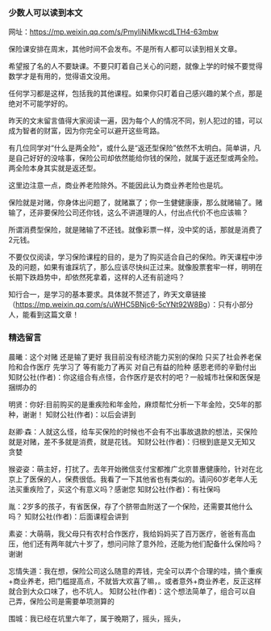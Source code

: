 ### 少数人可以读到本文

网址：<https://mp.weixin.qq.com/s/PmyliNiMkwcdLTH4-63mbw>

保险课安排在周末，其他时间不会发布。不是所有人都可以读到相关文章。

希望报了名的人不要缺课。不要只盯着自己关心的问题，就像上学的时候不要觉得数学才是有用的，觉得语文没用。

任何学习都是这样，包括我的其他课程。如果你只盯着自己感兴趣的某个点，那是绝对不可能学好的。

昨天的文末留言值得大家阅读一遍，因为每个人的情况不同，别人犯过的错，可以成为智者的财富，因为你完全可以避开这些弯路。

有几位同学对“什么是两全险”，或什么是“返还型保险”依然不太明白。简单讲，凡是自己好好的没啥事，保险公司却依然能给你钱的保险，就属于返还型或两全险。两全险本身其实就是返还型。

这里边注意一点，商业养老险除外。不能因此认为商业养老险也是坑。

保险就是对赌，你身体出问题了，就赌赢了；你一生健健康康，那么就赌输了。赌输了，还非要保险公司还你钱，这么不讲道理的人，付出点代价不也应该嘛？

所谓消费型保险，就是赌输了不还钱。就像彩票一样，没中奖的话，那就是消费了2元钱。

不要仅仅阅读，学习保险课程的目的，是为了购买适合自己的保险。昨天课程中涉及的问题，如果有谁踩坑了，那么应该尽快纠正过来。就像股票套牢一样，明明在长期下跌趋势中，却依然死拿着，这样的人还有前途吗？

知行合一，是学习的基本要求。具体就不赘述了，昨天文章链接（<https://mp.weixin.qq.com/s/uWHC5BNjc6-5cYNt92W8Bg>）：只有小部分人，能看到这篇文章！

### 精选留言

晨曦：这个对赌 还是输了更好  我目前没有经济能力买别的保险  只买了社会养老保险和合作医疗 先学习了 等有能力了再买 对自己有益的险种  感恩老师的辛勤付出
知财公社(作者)：你这组合有点怪，合作医疗是农村的吧？一般城市社保和医保是捆绑办的

明贤：你好:目前购买的是重疾险和年金险，麻烦帮忙分析一下年金险，交5年的那种，谢谢！
知财公社(作者)：以后会讲到

赵卿·森：人就这么怪，给车买保险的时候也不会有不出事故退款的想法，买保险就是对赌，差不多就是消费，就是花钱。
知财公社(作者)：归根到底是又无知又贪婪

猴姿姿：萌主好，打扰了。去年开始微信支付宝都推广北京普惠健康险，针对在北京上了医保的人，保费很低。我看了一下其他省也有类似的。请问60岁老年人无法买重疾险了，买这个有意义吗？感谢您
知财公社(作者)：有社保吗

胤：2岁多的孩子，有省医保，存了个脐带血附送了一个保险，还需要其他什么吗？
知财公社(作者)：后面课程会讲到

素姿：大萌萌，我父母只有农村合作医疗，我给妈妈买了百万医疗，爸爸有高血压，他们还有两年就六十岁了，想问问除了意外险，还能为他们配备什么保险吗？谢谢

忘情失道：我在想，保险公司这么随意的弄钱，完全可以弄个合理的哇，搞个重疾+商业养老，把门槛提高点，不就皆大欢喜了嘛，。或者意外+商业养老，反正这样就合到大众口味了，也不坑人。
知财公社(作者)：这个想法简单了，组合可以自己弄，保险公司是需要单项测算的

围城：我已经在坑里六年了，属于晚期了，摇头，摇头，

